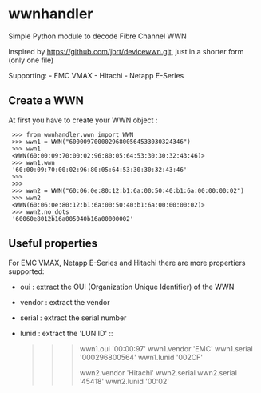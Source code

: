 # wwnhandler
Simple Python module to decode  Fibre Channel WWN

Inspired by https://github.com/jbrt/devicewwn.git, just in a shorter form (only one file)

Supporting:
    - EMC VMAX
    - Hitachi
    - Netapp E-Series


Create a WWN
------------

At first you have to create your WWN object :

     >>> from wwnhandler.wwn import WWN
     >>> wwn1 = WWN("60000970000296800564533030324346")
     >>> wwn1
     <WWN(60:00:09:70:00:02:96:80:05:64:53:30:30:32:43:46)>
     >>> wwn1.wwn
     '60:00:09:70:00:02:96:80:05:64:53:30:30:32:43:46'
     >>>
     >>>
     >>> wwn2 = WWN("60:06:0e:80:12:b1:6a:00:50:40:b1:6a:00:00:00:02")
     >>> wwn2
     <WWN(60:06:0e:80:12:b1:6a:00:50:40:b1:6a:00:00:00:02)>
     >>> wwn2.no_dots
     '60060e8012b16a005040b16a00000002'


Useful properties
-----------------

For EMC VMAX, Netapp E-Series and Hitachi there are more propertiers supported:

-  oui : extract the OUI (Organization Unique Identifier) of the WWN
-  vendor : extract the vendor 
-  serial : extract the serial number
-  lunid : extract the 'LUN ID'
::

      >>> wwn1.oui
      '00:00:97'
      >>> wwn1.vendor
      'EMC'
      >>> wwn1.serial
      '000296800564'
      >>> wwn1.lunid
      '002CF'
      >>>
      >>> wwn2.vendor
      'Hitachi'
      wwn2.serial
      >>> wwn2.serial
      '45418'
      >>> wwn2.lunid
      '00:02'
